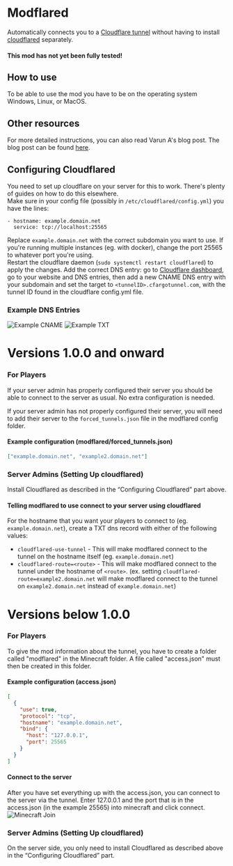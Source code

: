# Modflared
Automatically connects you to a [Cloudflare tunnel](https://developers.cloudflare.com/cloudflare-one/connections/connect-apps/) without having to install [cloudflared](https://developers.cloudflare.com/cloudflare-one/connections/connect-apps/install-and-setup/installation/) separately.
#### This mod has not yet been fully tested!

## How to use
To be able to use the mod you have to be on the operating system Windows, Linux, or MacOS.

## Other resources
For more detailed instructions, you can also read Varun A's blog post. The blog post can be found [here](https://dacubeking.com/2024/02/28/Proxying-Minecraft.html).

## Configuring Cloudflared
You need to set up cloudflare on your server for this to work. There's plenty of guides on how to do this elsewhere.  
Make sure in your config file (possibly in `/etc/cloudflared/config.yml`) you have the lines:
```YML
- hostname: example.domain.net
  service: tcp://localhost:25565
```
Replace `example.domain.net` with the correct subdomain you want to use. If you're running multiple instances (eg. with docker), change the port 25565 to whatever port you're using.  
Restart the cloudflare daemon (`sudo systemctl restart cloudflared`) to apply the changes.
Add the correct DNS entry: go to [Cloudflare dashboard](https://dash.cloudflare.net), go to your website and DNS entries, then add a new CNAME DNS entry with your subdomain and set the target to `<tunnelID>.cfargotunnel.com`, with the tunnel ID found in the cloudflare config.yml file.
### Example DNS Entries
![Example CNAME](https://raw.githubusercontent.com/HttpRafa/modflared/multi/latest/.github/images/dns_cname.png)
![Example TXT](https://raw.githubusercontent.com/HttpRafa/modflared/multi/latest/.github/images/dns_txt.png)

# Versions 1.0.0 and onward
### For Players
If your server admin has properly configured their server you should be able to connect to the server as usual. 
No extra configuration is needed.

If your server admin has not properly configured their server, you will need to add their server to the `forced_tunnels.json` file in the modflared config folder. 
#### Example configuration (modflared/forced_tunnels.json)
```JSON
["example.domain.net", "example2.domain.net"]
```

### Server Admins (Setting Up cloudflared)
Install Cloudflared as described in the “Configuring Cloudflared” part above.

#### Telling modflared to use connect to your server using cloudflared
For the hostname that you want your players to connect to (eg. `example.domain.net`), create a TXT dns record with either of the following values:
- `cloudflared-use-tunnel` - This will make modflared connect to the tunnel on the hostname itself (eg. `example.domain.net`)
- `cloudflared-route=<route>` - This will make modflared connect to the tunnel under the hostname of `<route>`. 
(ex. setting `cloudflared-route=example2.domain.net` will make modflared connect to the tunnel on `example2.domain.net` instead of `example.domain.net`)

# Versions below 1.0.0
### For Players
To give the mod information about the tunnel, you have to create a folder called "modflared" in the Minecraft folder. A file called "access.json" must then be created in this folder.
#### Example configuration (access.json)
```JSON
[
  {
    "use": true,
    "protocol": "tcp",
    "hostname": "example.domain.net",
    "bind": {
      "host": "127.0.0.1",
      "port": 25565
    }
  }
]
```
#### Connect to the server
After you have set everything up with the access.json, you can connect to the server via the tunnel. Enter 127.0.0.1 and the port that is in the access.json (in the example 25565) into minecraft and click connect.
![Minecraft Join](https://raw.githubusercontent.com/HttpRafa/modflared/multi/latest/.github/images/minecraft_localhost_connect.png)

### Server Admins (Setting Up cloudflared)
On the server side, you only need to install Cloudflared as described above in the “Configuring Cloudflared” part.